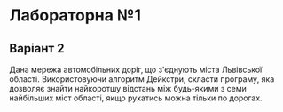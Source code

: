 # Лабораторна №1
## Варіант 2
Дана мережа автомобільних доріг, що з'єднують міста Львівської області.
Використовуючи алгоритм Дейкстри, скласти програму, яка дозволяє знайти найкоротшу
відстань між будь-якими з семи найбільших міст області, якщо рухатись можна тільки по
дорогах.
